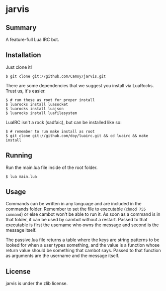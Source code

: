 # jarvis
## Summary
A feature-full Lua IRC bot.

## Installation
Just clone it!

    $ git clone git://github.com/Camoy/jarvis.git

There are some dependencies that we suggest you install via LuaRocks.  Trust us, it's easier.

    $ # run these as root for proper install
    $ luarocks install luasocket
    $ luarocks install luajson
    $ luarocks install luafilesystem

LuaIRC isn't a rock (sadfaic), but can be installed like so:

    $ # remember to run make install as root
    $ git clone git://github.com/doy/luairc.git && cd luairc && make install

## Running
Run the main.lua file inside of the root folder.

    $ lua main.lua

## Usage
Commands can be written in any language and are included in the commands folder.  Remember to set the file to executable (`chmod 755 command`) or else cambot won't be able to run it.  As soon as a command is in that folder, it can be used by cambot without a restart.  Passed to that executable is first the username who owns the message and second is the message itself.

The passive.lua file returns a table where the keys are string patterns to be looked for when a user types something, and the value is a function whose return value should be something that cambot says.  Passed to that function as arguments are the username and the message itself.

## License
jarvis is under the zlib license.
